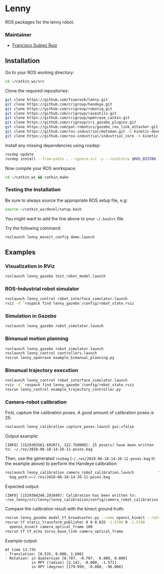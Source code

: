 # Lenny

ROS packages for the lenny robot.

### Maintainer
* [Francisco Suárez Ruiz](http://fsuarez6.github.io)

## Installation

Go to your ROS working directory:
```bash
cd ~/catkin_ws/src
```

Clone the required repositories:
```bash
git clone https://github.com/fsuarez6/lenny.git
git clone https://github.com/crigroup/handeye.git
git clone https://github.com/crigroup/robotiq.git
git clone https://github.com/crigroup/raveutils.git
git clone https://github.com/crigroup/openrave_catkin.git
git clone https://github.com/crigroup/cri_gazebo_plugins.git
git clone https://github.com/pal-robotics/gazebo_ros_link_attacher.git
git clone https://github.com/ros-industrial/motoman.git -b kinetic-devel
git clone https://github.com/ros-industrial/industrial_core -b kinetic-devel
```

Install any missing dependencies using rosdep:
```bash
rosdep update
rosdep install --from-paths . --ignore-src -y --rosdistro $ROS_DISTRO
```

Now compile your ROS workspace:
```bash
cd ~/catkin_ws && catkin_make
```

### Testing the Installation

Be sure to always source the appropriate ROS setup file, e.g:
```bash
source ~/catkin_ws/devel/setup.bash
```
You might want to add the line above to your `~/.bashrc` file.

Try the following command:
```bash
roslaunch lenny_moveit_config demo.launch
```

## Examples

### Visualization in RViz
```bash
roslaunch lenny_gazebo test_robot_model.launch
```

### ROS-Industrial robot simulator
```bash
roslaunch lenny_control robot_interface_simulator.launch
rviz -d `rospack find lenny_gazebo`/config/robot_state.rviz
```

### Simulation in Gazebo
```bash
roslaunch lenny_gazebo robot_simulator.launch
```

### Bimanual motion planning
```bash
roslaunch lenny_gazebo robot_simulator.launch
roslaunch lenny_control controllers.launch
rosrun lenny_openrave example_bimanual_planning.py
```

### Bimanual trajectory execution
```bash
roslaunch lenny_control robot_interface_simulator.launch
rviz -d `rospack find lenny_gazebo`/config/robot_state.rviz
rosrun lenny_control example_trajectory_controller.py
```

### Camera-robot calibration
First, capture the calibration poses. A good amount of calibration poses is 25:
```bash
roslaunch lenny_calibration capture_poses.launch gui:=false
```
Output example:
```
[INFO] [1529303561.602071, 322.758000]: 25 pose(s) have been written to: ~/.ros/2018-06-18-14-26-11-poses.bag
```

Then, use the generated `rosbag` (`~/.ros/2018-06-18-14-26-11-poses.bag` in the example above) to perform the Handeye calibration:
```bash
roslaunch lenny_calibration camera_robot_calibration.launch           \
  bag_path:=~/.ros/2018-06-18-14-26-11-poses.bag
```
Expected output:
```
[INFO] [1529304246.283849]: Calibration has been written to: ~/ws_lenny/src/lenny/lenny_calibration/config/camera_robot_calibration.yaml
```

Compare the calibration result with the kinect ground truth:
```bash
rosrun lenny_gazebo model_tf_broadcaster.py --name openni_kinect --rate 10
rosrun tf static_transform_publisher 0 0 0.035 -1.5708 0 -1.5708              \
  openni_kinect camera_optical_frame 100
rosrun tf tf_echo torso_base_link camera_optical_frame
```
Example output:
```
At time 13.735
- Translation: [0.535, 0.000, 1.600]
- Rotation: in Quaternion [0.707, -0.707, -0.000, 0.000]
            in RPY (radian) [3.142, -0.000, -1.571]
            in RPY (degree) [179.999, -0.000, -90.000]
```
